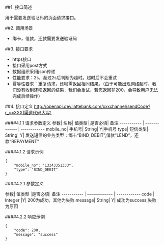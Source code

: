 ##1. 接口简述

用于需要发送验证码的页面请求接口。

##2. 调用场景
* 绑卡，借款，还款需要发送验证码

##3. 接口要求
* https接口
* 接口采用post方式
* 数据组织采用json传递
* 性能要求：2s，超过2s后判断为超时。超时后不会重试
* 幂等性要求：重复请求，还呗需返回相同结果。（由于可能出现网络超时，我们没有收到还呗返回的结果，我们会重试，若您返回非200，会导致用户无法完成后续操作）

##4. 接口定义
http://openapi.dev.lattebank.com/xxxchannel/sendCode?r_c=XXX(渠道代码大写)

####4.1.1 请求参数定义
参数|  名称|  值类型| 是否必填|  备注
----------- | ------------- | ------------
mobile_no| 手机号|  String|  Y|手机号
type|  短信类型|  String| Y| 发送短信的业务类型：绑卡“BIND_DEBIT”,借款“LEND”，还款“REPAYMENT”

####4.1.2 请求示例
```
{
    "mobile_no": "13343351333",
    "type": "BIND_DEBIT"
}
```

####4.2.1 参数定义

参数|   值类型 |是否必填|  备注
----------- | ------------- | ------------
code | Integer |Y| 200为成功，其他为失败
message| String|  Y| 成功为success,失败为原因

####4.2.2 响应示例
```
{
    "code": 200,
    "message": "success"
}
```

